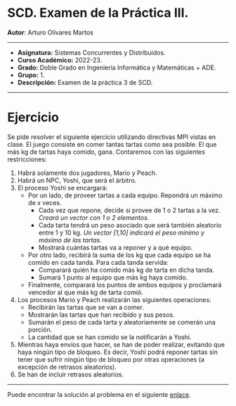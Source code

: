 # SCD. Examen de la Práctica III.

**Autor**: Arturo Olivares Martos
***

- **Asignatura:** Sistemas Concurrentes y Distribuidos.
- **Curso Académico:** 2022-23.
- **Grado:** Doble Grado en Ingeniería Informática y Matemáticas + ADE.
- **Grupo:** 1.
- **Descripción:** Examen de la práctica 3 de SCD.
<!--- **Fecha:** 15 de noviembre de 2024.
- **Profesor:** Ana María Sánchez López.--->

***

# Ejercicio

Se pide resolver el siguiente ejercicio utilizando directivas MPI vistas en clase. El juego consiste en comer tantas tartas como sea posible. El que más kg de tartas haya comido, gana. Contaremos con las siguientes restricciones:
1. Habrá solamente dos jugadores, Mario y Peach.
2. Habrá un NPC, Yoshi, que será el árbitro.
3. El proceso Yoshi se encargará:
    - Por un lado, de proveer tartas a cada equipo. Repondrá un máximo de $x$ veces.
        - Cada vez que repone, decide si provee de 1 o 2 tartas a la vez. *Creará un vector con 1 o 2 elementos.*
        - Cada tarta tendrá un peso asociado que será también aleatorio entre 1 y 10 kg. *Un vector [1,10] indicará el peso mínimo y máximo de las tartas.*
        - Mostrará cuántas tartas va a reponer y a qué equipo.
    - Por otro lado, recibirá la suma de los kg que cada equipo se ha comido en cada tanda. Para cada tanda servida:
        - Comparará quién ha comido más kg de tarta en dicha tanda.
        - Sumará 1 punto al equipo que más kg haya comido.
    - Finalmente, comparará los puntos de ambos equipos y proclamará vencedor al que más kg de tarta comió.
4. Los procesos Mario y  Peach realizarán las siguientes operaciones:
    - Recibirán las tartas que se van a comer.
    - Mostrarán las tartas que han recibido y sus pesos.
    - Sumarán el peso de cada tarta y aleatoriamente se comerán una porción.
    - La cantidad que se han comido se la notificarán a Yoshi.
5. Mientras haya envíos que hacer, se han de poder realizar, evitando que haya ningún tipo de bloqueo. Es decir, Yoshi podrá reponer tartas sin tener que sufrir ningún tipo de bloqueo por otras operaciones (a excepción de retrasos aleatorios).
6. Se han de incluir retrasos aleatorios.


***

Puede encontrar la solución al problema en el siguiente [enlace](https://github.com/LosDelDGIIM/LosDelDGIIM.github.io/blob/main/subjects/SCD/Prácticas/Práctica3/Exámenes/Examen1.cpp).
